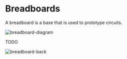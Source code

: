 # Breadboards

A breadboard is a base that is used to prototype circuits. 

![breadboard-diagram](assets/breadboard-diagram.png)

TODO

![breadboard-back](assets/breadboard-back.png)